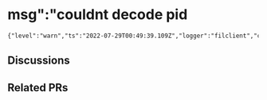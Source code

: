 # msg":"couldnt decode pid

```html
{"level":"warn","ts":"2022-07-29T00:49:39.109Z","logger":"filclient","caller":"filclient@v0.0.0-20220622165741-3ca6a3f3bc7a/libp2ptransfermgr.go:427","msg":"couldnt decode pid>
```

## Discussions

## Related PRs